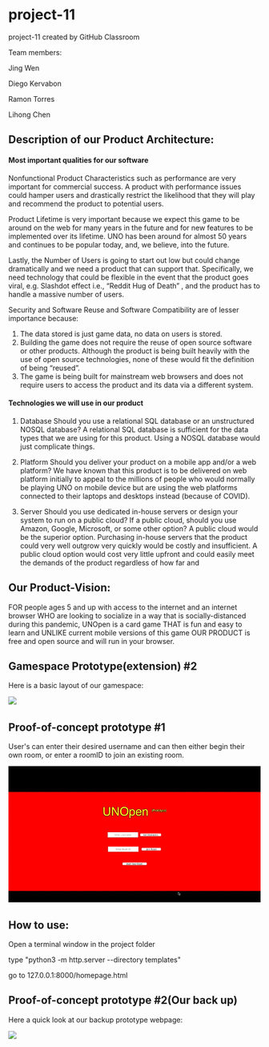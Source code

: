 # project-11
project-11 created by GitHub Classroom

Team members:

Jing Wen

Diego Kervabon

Ramon Torres

Lihong Chen

## Description of our Product Architecture:
#### Most important qualities for our software
Nonfunctional Product Characteristics such as performance are very important for commercial success. A product with performance issues could hamper users and drastically restrict the likelihood that they will play and recommend the product to potential users.

Product Lifetime is very important because we expect this game to be around on the web for many years in the future and for new features to be implemented over its lifetime. UNO has been around for almost 50 years and continues to be popular today, and, we believe, into the future.

Lastly, the Number of Users is going to start out low but could change dramatically and we need a product that can support that. Specifically, we need technology that could be flexible in the event that the product goes viral, e.g. Slashdot effect i.e., “Reddit Hug of Death” , and the product has to handle a massive number of users. 

Security and Software Reuse and Software Compatibility are of lesser importance because:
1) The data stored is just game data, no data on users is stored.
2) Building the game does not require the reuse of open source software or other products. Although the product is being built heavily with the use of open source technologies, none of these would fit the definition of being “reused”.
3) The game is being built for mainstream web browsers and does not require users to access the product and its data via a different system.

#### Technologies we will use in our product
1) Database
Should you use a relational SQL database or an unstructured NOSQL database?
A relational SQL database is sufficient for the data types that we are using for this product. Using a NOSQL database would just complicate things.

2) Platform
Should you deliver your product on a mobile app and/or a web platform?
We have known that this product is to be delivered on web platform initially to appeal to the millions of people who would normally be playing UNO on mobile device but are using the web platforms connected to their laptops and desktops instead (because of COVID).

3) Server
Should you use dedicated in-house servers or design your system to run on a public cloud? If a public cloud, should you use Amazon, Google, Microsoft, or some other option?
A public cloud would be the superior option. Purchasing in-house servers that the product could very well outgrow very quickly would be costly and insufficient. A public cloud option would cost very little upfront and could easily meet the demands of the product regardless of how far and 

## Our Product-Vision:
FOR people ages 5 and up with access to the internet and an internet browser WHO are looking to socialize in a way
that is socially-distanced during this pandemic, UNOpen is a card game THAT is fun and easy to learn and UNLIKE
current mobile versions of this game OUR PRODUCT is free and open source and will run in your browser.

## Gamespace Prototype(extension) #2
Here is a basic layout of our gamespace:

<img src="http://g.recordit.co/2kt2hrPttp.gif">

## Proof-of-concept prototype #1
User's can enter their desired username and can then either begin their own room, or enter a roomID to join an existing room.

<img src="gifs/prototype.gif">

## How to use:
Open a terminal window in the project folder

type "python3 -m http.server --directory templates"

go to 127.0.0.1:8000/homepage.html


## Proof-of-concept prototype #2(Our back up)
Here a quick look at our backup prototype webpage:


<img src="http://g.recordit.co/uqEcS9uNwX.gif">
